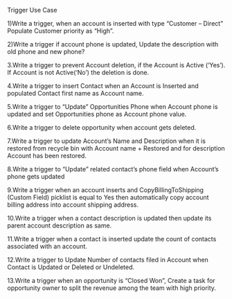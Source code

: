 Trigger Use Case


1)Write a trigger, when an account is inserted with type “Customer – Direct” Populate Customer priority as “High”. 

2)Write a trigger if account phone is updated, Update the description with old phone and new phone?

3.Write a trigger to prevent Account deletion, if the Account is Active (‘Yes’). If Account is not Active(‘No’) the deletion is done. 

4.Write a trigger to insert Contact when an Account is Inserted and populated Contact first name as Account name.

5.Write a trigger to “Update” Opportunities Phone when Account phone is updated and set Opportunities phone as Account phone value. 

6.Write a trigger to delete opportunity when account gets deleted.

7.Write a trigger to update Account’s Name and Description when it is restored from recycle bin with Account name + Restored and for description Account has been restored.

8.Write a trigger to “Update” related contact’s phone field when Account’s phone gets updated 

9.Write a trigger when an account inserts and CopyBillingToShipping (Custom Field) picklist is equal to Yes then automatically copy account billing address into account shipping address.

10.Write a trigger when a contact description is updated then update its parent account description as same.

11.Write a trigger when a contact is inserted update the count of contacts associated with an account.

12.Write a trigger to Update Number of contacts filed in Account when Contact is Updated or Deleted or Undeleted. 

13.Write a trigger when an opportunity is “Closed Won”, Create a task for opportunity owner to split the revenue among the team with high priority. 
